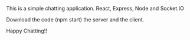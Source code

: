 This is a simple chatting application.
React, Express, Node and Socket.IO

Download the code (npm start) the server and the client.

Happy Chatting!!